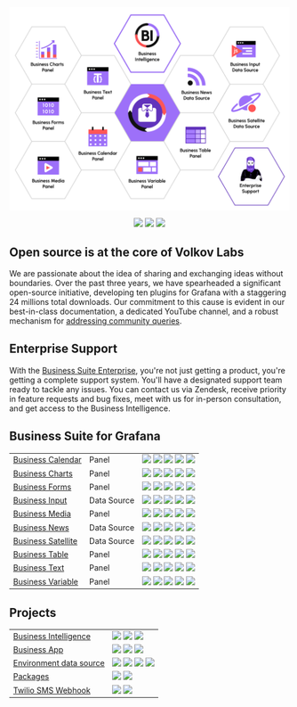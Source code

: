 <div align="center">
<a href='https://volkovlabs.io'><img style="display: block;" src="https://github.com/VolkovLabs/.github/blob/main/honeycomb.png"></a>

<p>
  <a href="https://blog.volkovlabs.io" target="_blank"><img src="https://img.shields.io/badge/-Blog-gray?style=for-the-badge&logo=WPExplorer"></a>
  <a href="https://docs.volkovlabs.io" target="_blank"><img src="https://img.shields.io/badge/-Documentation-9364F4?style=for-the-badge&logo=WPExplorer"></a>
  <a href="https://youtube.com/@volkovlabs" target="_blank"><img src="https://img.shields.io/badge/-Youtube-FF5656?style=for-the-badge&logo=youtube"></a>
</p>
</div>

## Open source is at the core of Volkov Labs

We are passionate about the idea of sharing and exchanging ideas without boundaries. Over the past three years, we have spearheaded a significant open-source initiative, developing ten plugins for Grafana with a staggering 24 millions total downloads. Our commitment to this cause is evident in our best-in-class documentation, a dedicated YouTube channel, and a robust mechanism for [addressing community queries](https://release.volkovlabs.io).

## Enterprise Support

With the [Business Suite Enterprise](https://volkovlabs.io/pricing), you're not just getting a product, you're getting a complete support system. You'll have a designated support team ready to tackle any issues. You can contact us via Zendesk, receive priority in feature requests and bug fixes, meet with us for in-person consultation, and get access to the Business Intelligence.

## Business Suite for Grafana

<table style='width:100%'>
<tr>
<td><a href='https://github.com/volkovlabs/business-calendar'>Business Calendar</a></td>
<td>Panel</td>
<td>
  <img src='https://img.shields.io/github/v/release/volkovlabs/business-calendar.svg'>
  <img src='https://img.shields.io/github/stars/volkovlabs/business-calendar.svg?style=social&label=Star&maxAge=3600'>
  <img src='https://img.shields.io/github/issues/volkovlabs/business-calendar.svg'>
  <img src='https://img.shields.io/badge/dynamic/json?color=9cf&label=downloads&query=%24.downloads&url=https%3A%2F%2Fgrafana.com%2Fapi%2Fplugins%2Fmarcusolsson-calendar-panel'>
  <img src='https://codecov.io/gh/VolkovLabs/business-calendar/branch/main/graph/badge.svg'>
</td>
</tr>
<tr>
<td><a href='https://github.com/volkovlabs/business-charts'>Business Charts</a></td>
<td>Panel</td>
<td>
  <img src='https://img.shields.io/github/v/release/volkovlabs/business-charts.svg'></a>
  <img src='https://img.shields.io/github/stars/volkovlabs/business-charts.svg?style=social&label=Star&maxAge=3600'>
  <img src='https://img.shields.io/github/issues/volkovlabs/business-charts.svg'>
  <img src='https://img.shields.io/badge/dynamic/json?color=9cf&label=downloads&query=%24.downloads&url=https%3A%2F%2Fgrafana.com%2Fapi%2Fplugins%2Fvolkovlabs-echarts-panel'></a>
  <img src='https://codecov.io/gh/VolkovLabs/business-charts/branch/main/graph/badge.svg'>
</td>
</tr>
<tr>
<td><a href='https://github.com/volkovlabs/business-forms'>Business Forms</a></td>
<td>Panel</td>
<td>
  <img src='https://img.shields.io/github/v/release/volkovlabs/business-forms.svg'>
  <img src='https://img.shields.io/github/stars/volkovlabs/business-forms.svg?style=social&label=Star&maxAge=3600'>
  <img src='https://img.shields.io/github/issues/volkovlabs/business-forms.svg'>
  <img src='https://img.shields.io/badge/dynamic/json?color=9cf&label=downloads&query=%24.downloads&url=https%3A%2F%2Fgrafana.com%2Fapi%2Fplugins%2Fvolkovlabs-form-panel'>
  <img src='https://codecov.io/gh/VolkovLabs/business-forms/branch/main/graph/badge.svg'>
</tr>
<tr>
<td><a href='https://github.com/volkovlabs/business-input'>Business Input</a></td>
<td>Data Source</td>
<td>
  <img src='https://img.shields.io/github/v/release/volkovlabs/business-input.svg'>
  <img src='https://img.shields.io/github/stars/volkovlabs/business-input.svg?style=social&label=Star&maxAge=3600'>
  <img src='https://img.shields.io/github/issues/volkovlabs/business-input.svg'>
  <img src='https://img.shields.io/badge/dynamic/json?color=9cf&label=downloads&query=%24.downloads&url=https%3A%2F%2Fgrafana.com%2Fapi%2Fplugins%2Fmarcusolsson-static-datasource'>
  <img src='https://codecov.io/gh/VolkovLabs/business-input/branch/main/graph/badge.svg'>
</td>
</tr>
<tr>
<td><a href='https://github.com/volkovlabs/business-media'>Business Media</a></td>
<td>Panel</td>
<td>
  <img src='https://img.shields.io/github/v/release/volkovlabs/business-media.svg'></a>
  <img src='https://img.shields.io/github/stars/volkovlabs/business-media.svg?style=social&label=Star&maxAge=3600'>
  <img src='https://img.shields.io/github/issues/volkovlabs/business-media.svg'>
  <img src='https://img.shields.io/badge/dynamic/json?color=9cf&label=downloads&query=%24.downloads&url=https%3A%2F%2Fgrafana.com%2Fapi%2Fplugins%2Fvolkovlabs-image-panel'>
  <img src='https://codecov.io/gh/VolkovLabs/business-media/branch/main/graph/badge.svg'>
</tr>
<tr>
<td><a href='https://github.com/volkovlabs/business-news'>Business News</a></td>
<td>Data Source</td>
<td>
  <img src='https://img.shields.io/github/v/release/volkovlabs/business-news.svg'>
  <img src='https://img.shields.io/github/stars/volkovlabs/business-news.svg?style=social&label=Star&maxAge=3600'>
  <img src='https://img.shields.io/github/issues/volkovlabs/business-news.svg'>
  <img src='https://img.shields.io/badge/dynamic/json?color=9cf&label=downloads&query=%24.downloads&url=https%3A%2F%2Fgrafana.com%2Fapi%2Fplugins%2Fvolkovlabs-rss-datasource'>
  <img src='https://codecov.io/gh/VolkovLabs/business-news/branch/main/graph/badge.svg'>
</tr>
<tr>
<td><a href='https://github.com/volkovlabs/business-satellite'>Business Satellite</a></td>
<td>Data Source</td>
<td>
  <img src='https://img.shields.io/github/v/release/volkovlabs/business-satellite.svg'>
  <img src='https://img.shields.io/github/stars/volkovlabs/business-satellite.svg?style=social&label=Star&maxAge=3600'>
  <img src='https://img.shields.io/github/issues/volkovlabs/business-satellite.svg'>
  <img src='https://img.shields.io/badge/dynamic/json?color=9cf&label=downloads&query=%24.downloads&url=https%3A%2F%2Fgrafana.com%2Fapi%2Fplugins%2Fvolkovlabs-grapi-datasource'>
  <img src='https://codecov.io/gh/VolkovLabs/business-satellite/branch/main/graph/badge.svg'>
</tr>
<tr>
<td><a href='https://github.com/volkovlabs/business-table'>Business Table</a></td>
<td>Panel</td>
<td>
  <img src='https://img.shields.io/github/v/release/volkovlabs/business-table.svg'></a>
  <img src='https://img.shields.io/github/stars/volkovlabs/business-table.svg?style=social&label=Star&maxAge=3600'>
  <img src='https://img.shields.io/github/issues/volkovlabs/business-table.svg'>
  <img src='https://img.shields.io/badge/dynamic/json?color=9cf&label=downloads&query=%24.downloads&url=https%3A%2F%2Fgrafana.com%2Fapi%2Fplugins%2Fvolkovlabs-table-panel'>
  <img src='https://codecov.io/gh/VolkovLabs/business-table/branch/main/graph/badge.svg'>
</td>
</tr>
<tr>
<td><a href='https://github.com/volkovlabs/business-text'>Business Text</a></td>
<td>Panel</td>
<td>
  <img src='https://img.shields.io/github/v/release/volkovlabs/business-text.svg'></a>
  <img src='https://img.shields.io/github/stars/volkovlabs/business-text.svg?style=social&label=Star&maxAge=3600'>
  <img src='https://img.shields.io/github/issues/volkovlabs/business-text.svg'>
  <img src='https://img.shields.io/badge/dynamic/json?color=9cf&label=downloads&query=%24.downloads&url=https%3A%2F%2Fgrafana.com%2Fapi%2Fplugins%2Fmarcusolsson-dynamictext-panel'>
  <img src='https://codecov.io/gh/VolkovLabs/business-text/branch/main/graph/badge.svg'>
</td>
</tr>
<tr>
<td><a href='https://github.com/volkovlabs/business-variable'>Business Variable</a></td>
<td>Panel</td>
<td>
  <img src='https://img.shields.io/github/v/release/volkovlabs/business-variable.svg'>
  <img src='https://img.shields.io/github/stars/volkovlabs/business-variable.svg?style=social&label=Star&maxAge=3600'>
  <img src='https://img.shields.io/github/issues/volkovlabs/business-variable.svg'>
  <img src='https://img.shields.io/badge/dynamic/json?color=9cf&label=downloads&query=%24.downloads&url=https%3A%2F%2Fgrafana.com%2Fapi%2Fplugins%2Fvolkovlabs-variable-panel'>
  <img src='https://codecov.io/gh/VolkovLabs/business-variable/branch/main/graph/badge.svg'>
</td>
</tr>
</table>

## Projects

<table style='width:100%'>
<tr>
<td><a href='https://github.com/volkovlabs/business-intelligence'>Business Intelligence</a></td>
<td>
  <img src='https://img.shields.io/github/v/release/volkovlabs/business-intelligence.svg'>
  <img src='https://img.shields.io/github/stars/volkovlabs/business-intelligence.svg?style=social&label=Star&maxAge=3600'>
  <img src='https://img.shields.io/github/issues/volkovlabs/business-intelligence.svg'>
</tr>
<tr>
<td><a href='https://github.com/volkovlabs/business-app'>Business App</a></td>
<td>
  <img src='https://img.shields.io/github/v/release/volkovlabs/business-app.svg'>
  <img src='https://img.shields.io/github/stars/volkovlabs/business-app.svg?style=social&label=Star&maxAge=3600'>
  <img src='https://codecov.io/gh/VolkovLabs/business-app/branch/main/graph/badge.svg'>
</tr>
<tr>
<td><a href='https://github.com/volkovlabs/volkovlabs-env-datasource'>Environment data source</a></td>
<td>
  <img src='https://img.shields.io/github/v/release/volkovlabs/volkovlabs-env-datasource.svg'>
  <img src='https://img.shields.io/github/stars/volkovlabs/volkovlabs-env-datasource.svg?style=social&label=Star&maxAge=3600'>
  <img src='https://img.shields.io/github/issues/volkovlabs/volkovlabs-env-datasource.svg'>
  <img src='https://codecov.io/gh/VolkovLabs/volkovlabs-env-datasource/branch/main/graph/badge.svg'>
</tr>
<tr>
<td><a href='https://github.com/volkovlabs/volkovlabs-packages'>Packages</a></td>
<td>
  <img src='https://img.shields.io/github/stars/volkovlabs/volkovlabs-packages.svg?style=social&label=Star&maxAge=3600'>
  <img src='https://img.shields.io/github/issues/volkovlabs/volkovlabs-packages.svg'>
</tr>
<tr>
<td><a href='https://github.com/volkovlabs/grafana-sms-webhook'>Twilio SMS Webhook</a></td>
<td>
  <img src='https://img.shields.io/github/v/release/volkovlabs/grafana-sms-webhook.svg'>
  <img src='https://img.shields.io/github/stars/volkovlabs/grafana-sms-webhook.svg?style=social&label=Star&maxAge=3600'>
</tr>
</table>
